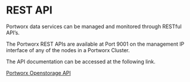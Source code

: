 # REST API

Portworx data services can be managed and monitored through RESTful API’s.

The Portworx REST APIs are available at Port 9001 on the management IP interface of any of the nodes in a Portworx Cluster.

The API documentation can be accessed at the following link.

[Portworx Openstorage API](http://api.openstorage.org/openstorage/index.html)

